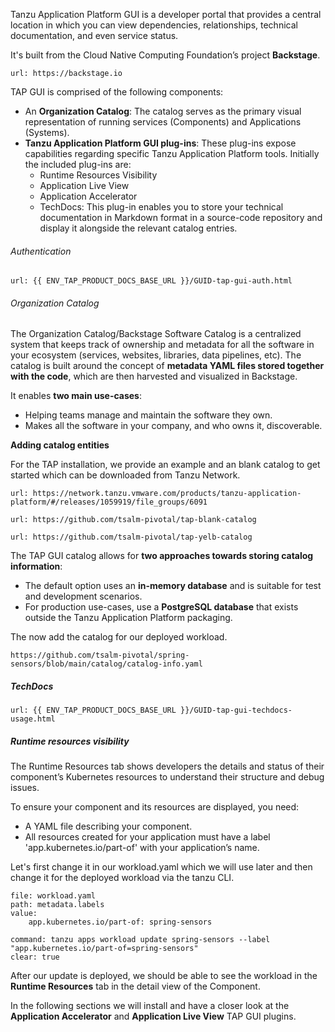 Tanzu Application Platform GUI is a developer portal that provides a central location in which you can view dependencies, relationships, technical documentation, and even service status.

It's built from the Cloud Native Computing Foundation’s project **Backstage**.
```dashboard:open-url
url: https://backstage.io
```

TAP GUI is comprised of the following components:
- An **Organization Catalog**: The catalog serves as the primary visual representation of running services (Components) and Applications (Systems).
- **Tanzu Application Platform GUI plug-ins**: These plug-ins expose capabilities regarding specific Tanzu Application Platform tools. Initially the included plug-ins are:
  - Runtime Resources Visibility
  - Application Live View
  - Application Accelerator
  - TechDocs: This plug-in enables you to store your technical documentation in Markdown format in a source-code repository and display it alongside the relevant catalog entries.


###### Authentication
```dashboard:open-url
url: {{ ENV_TAP_PRODUCT_DOCS_BASE_URL }}/GUID-tap-gui-auth.html
```

###### Organization Catalog

The Organization Catalog/Backstage Software Catalog is a centralized system that keeps track of ownership and metadata for all the software in your ecosystem (services, websites, libraries, data pipelines, etc). The catalog is built around the concept of **metadata YAML files stored together with the code**, which are then harvested and visualized in Backstage.

It enables **two main use-cases**:
- Helping teams manage and maintain the software they own.
- Makes all the software in your company, and who owns it, discoverable.

**Adding catalog entities**

For the TAP installation, we provide an example and an blank catalog to get started which can be downloaded from Tanzu Network.
```dashboard:open-url
url: https://network.tanzu.vmware.com/products/tanzu-application-platform/#/releases/1059919/file_groups/6091
```

```dashboard:open-url
url: https://github.com/tsalm-pivotal/tap-blank-catalog
```
```dashboard:open-url
url: https://github.com/tsalm-pivotal/tap-yelb-catalog
```

The TAP GUI catalog allows for **two approaches towards storing catalog information**:
- The default option uses an **in-memory database** and is suitable for test and development scenarios.
- For production use-cases, use a **PostgreSQL database** that exists outside the Tanzu Application Platform packaging.

The now add the catalog for our deployed workload.
```copy
https://github.com/tsalm-pivotal/spring-sensors/blob/main/catalog/catalog-info.yaml
```
##### TechDocs
```dashboard:open-url
url: {{ ENV_TAP_PRODUCT_DOCS_BASE_URL }}/GUID-tap-gui-techdocs-usage.html
```

##### Runtime resources visibility
The Runtime Resources tab shows developers the details and status of their component’s Kubernetes resources to understand their structure and debug issues.

To ensure your component and its resources are displayed, you need:
- A YAML file describing your component.
- All resources created for your application must have a label 'app.kubernetes.io/part-of' with your application’s name.

Let's first change it in our workload.yaml which we will use later and then change it for the deployed workload via the tanzu CLI.
```editor:insert-value-into-yaml
file: workload.yaml
path: metadata.labels
value:
    app.kubernetes.io/part-of: spring-sensors
```

```terminal:execute
command: tanzu apps workload update spring-sensors --label "app.kubernetes.io/part-of=spring-sensors"
clear: true
```

After our update is deployed, we should be able to see the workload in the **Runtime Resources** tab in the detail view of the Component.

In the following sections we will install and have a closer look at the **Application Accelerator** and  **Application Live View** TAP GUI plugins.